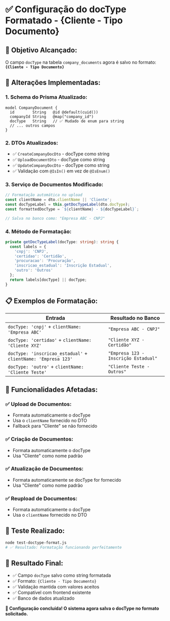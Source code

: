 # ✅ Configuração do docType Formatado - {Cliente - Tipo Documento}

## 🎯 **Objetivo Alcançado:**
O campo `docType` na tabela `company_documents` agora é salvo no formato:
**`{Cliente - Tipo Documento}`**

## 🔧 **Alterações Implementadas:**

### **1. Schema do Prisma Atualizado:**
```prisma
model CompanyDocument {
  id        String   @id @default(cuid())
  companyId String   @map("company_id")
  docType   String   // ✅ Mudado de enum para string
  // ... outros campos
}
```

### **2. DTOs Atualizados:**
- ✅ `CreateCompanyDocDto` - docType como string
- ✅ `UploadDocumentDto` - docType como string  
- ✅ `UpdateCompanyDocDto` - docType como string
- ✅ Validação com `@IsIn()` em vez de `@IsEnum()`

### **3. Serviço de Documentos Modificado:**
```typescript
// Formatação automática no upload
const clientName = dto.clientName || 'Cliente';
const docTypeLabel = this.getDocTypeLabel(dto.docType);
const formattedDocType = `${clientName} - ${docTypeLabel}`;

// Salva no banco como: "Empresa ABC - CNPJ"
```

### **4. Método de Formatação:**
```typescript
private getDocTypeLabel(docType: string): string {
  const labels = {
    'cnpj': 'CNPJ',
    'certidao': 'Certidão',
    'procuracao': 'Procuração',
    'inscricao_estadual': 'Inscrição Estadual',
    'outro': 'Outros'
  };
  return labels[docType] || docType;
}
```

## 📋 **Exemplos de Formatação:**

| Entrada | Resultado no Banco |
|---------|-------------------|
| `docType: 'cnpj'` + `clientName: 'Empresa ABC'` | `"Empresa ABC - CNPJ"` |
| `docType: 'certidao'` + `clientName: 'Cliente XYZ'` | `"Cliente XYZ - Certidão"` |
| `docType: 'inscricao_estadual'` + `clientName: 'Empresa 123'` | `"Empresa 123 - Inscrição Estadual"` |
| `docType: 'outro'` + `clientName: 'Cliente Teste'` | `"Cliente Teste - Outros"` |

## 🚀 **Funcionalidades Afetadas:**

### **✅ Upload de Documentos:**
- Formata automaticamente o docType
- Usa o `clientName` fornecido no DTO
- Fallback para "Cliente" se não fornecido

### **✅ Criação de Documentos:**
- Formata automaticamente o docType
- Usa "Cliente" como nome padrão

### **✅ Atualização de Documentos:**
- Formata automaticamente se docType for fornecido
- Usa "Cliente" como nome padrão

### **✅ Reupload de Documentos:**
- Formata automaticamente o docType
- Usa o `clientName` fornecido no DTO

## 🧪 **Teste Realizado:**
```bash
node test-doctype-format.js
# ✅ Resultado: Formatação funcionando perfeitamente
```

## 🎯 **Resultado Final:**
- ✅ Campo `docType` salvo como string formatada
- ✅ Formato: `{Cliente - Tipo Documento}`
- ✅ Validação mantida com valores aceitos
- ✅ Compatível com frontend existente
- ✅ Banco de dados atualizado

**🚀 Configuração concluída! O sistema agora salva o docType no formato solicitado.**
